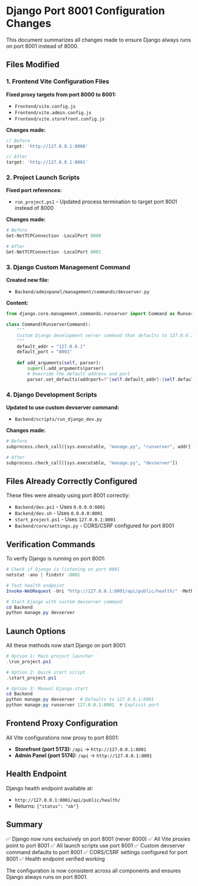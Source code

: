 # Django Port 8001 Configuration Changes

This document summarizes all changes made to ensure Django always runs on port 8001 instead of 8000.

## Files Modified

### 1. Frontend Vite Configuration Files
**Fixed proxy targets from port 8000 to 8001:**

- `Frontend/vite.config.js`
- `Frontend/vite.admin.config.js` 
- `Frontend/vite.storefront.config.js`

**Changes made:**
```javascript
// Before
target: 'http://127.0.0.1:8000'

// After  
target: 'http://127.0.0.1:8001'
```

### 2. Project Launch Scripts
**Fixed port references:**

- `run_project.ps1` - Updated process termination to target port 8001 instead of 8000

**Changes made:**
```powershell
# Before
Get-NetTCPConnection -LocalPort 8000

# After
Get-NetTCPConnection -LocalPort 8001
```

### 3. Django Custom Management Command
**Created new file:**

- `Backend/adminpanel/management/commands/devserver.py`

**Content:**
```python
from django.core.management.commands.runserver import Command as RunserverCommand

class Command(RunserverCommand):
    """
    Custom Django development server command that defaults to 127.0.0.1:8001
    """
    default_addr = "127.0.0.1"
    default_port = "8001"
    
    def add_arguments(self, parser):
        super().add_arguments(parser)
        # Override the default address and port
        parser.set_defaults(addrport=f"{self.default_addr}:{self.default_port}")
```

### 4. Django Development Scripts
**Updated to use custom devserver command:**

- `Backend/scripts/run_django_dev.py`

**Changes made:**
```python
# Before
subprocess.check_call([sys.executable, "manage.py", "runserver", addr])

# After
subprocess.check_call([sys.executable, "manage.py", "devserver"])
```

## Files Already Correctly Configured

These files were already using port 8001 correctly:

- `Backend/dev.ps1` - Uses `0.0.0.0:8001`
- `Backend/dev.sh` - Uses `0.0.0.0:8001` 
- `start_project.ps1` - Uses `127.0.0.1:8001`
- `Backend/core/settings.py` - CORS/CSRF configured for port 8001

## Verification Commands

To verify Django is running on port 8001:

```powershell
# Check if Django is listening on port 8001
netstat -ano | findstr :8001

# Test health endpoint
Invoke-WebRequest -Uri "http://127.0.0.1:8001/api/public/health/" -Method GET

# Start Django with custom devserver command
cd Backend
python manage.py devserver
```

## Launch Options

All these methods now start Django on port 8001:

```powershell
# Option 1: Main project launcher
.\run_project.ps1

# Option 2: Quick start script
.\start_project.ps1

# Option 3: Manual Django start
cd Backend
python manage.py devserver  # Defaults to 127.0.0.1:8001
python manage.py runserver 127.0.0.1:8001  # Explicit port
```

## Frontend Proxy Configuration

All Vite configurations now proxy to port 8001:

- **Storefront (port 5173):** `/api` → `http://127.0.0.1:8001`
- **Admin Panel (port 5174):** `/api` → `http://127.0.0.1:8001`

## Health Endpoint

Django health endpoint available at:
- `http://127.0.0.1:8001/api/public/health/`
- Returns: `{"status": "ok"}`

## Summary

✅ Django now runs exclusively on port 8001 (never 8000)
✅ All Vite proxies point to port 8001
✅ All launch scripts use port 8001
✅ Custom devserver command defaults to port 8001
✅ CORS/CSRF settings configured for port 8001
✅ Health endpoint verified working

The configuration is now consistent across all components and ensures Django always runs on port 8001.
